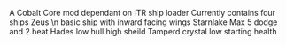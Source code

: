 A Cobalt Core mod dependant on ITR ship loader 
Currently contains four ships
Zeus \n
  basic ship with inward facing wings
Starnlake
  Max 5 dodge and 2 heat 
Hades
  low hull high sheild 
Tamperd crystal
  low starting health 
